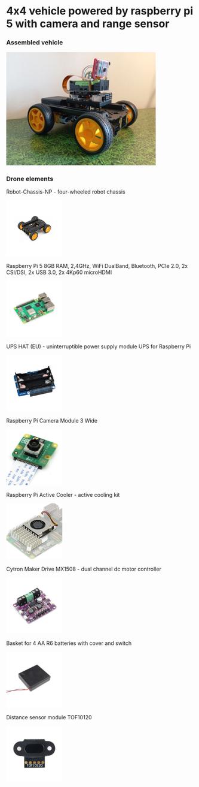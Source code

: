# 4x4 vehicle powered by raspberry pi 5 with camera and range sensor



### Assembled vehicle

<img src="./images/dron.jpg" width="400">

### Drone elements

Robot-Chassis-NP - four-wheeled robot chassis

<img src="./images/robot-chassis-series-smart-mobile-robot-chassis-kit-options-for-wheels-and-chassis.jpg" width="150">

Raspberry Pi 5 8GB RAM, 2,4GHz, WiFi DualBand, Bluetooth, PCIe 2.0, 2x CSI/DSI, 2x USB 3.0, 2x 4Kp60 microHDMI

<img src="./images/raspberry-pi-5-8gb-ram-24ghz-wifi-dualband-bluetooth-pcie-20-2x-csidsi-2x-usb-30-2x-4kp60-microhdmi.jpg" width="150">

UPS HAT (EU) - uninterruptible power supply module UPS for Raspberry Pi

<img src="./images/ups-hat-eu-modul-zasilacza-bezprzerwowego-ups-dla-raspberry-pi.jpg" width="150">

Raspberry Pi Camera Module 3 Wide

<img src="./images/raspberry-pi-camera-module-3-wide.jpg" width="150">

Raspberry Pi Active Cooler - active cooling kit

<img src="./images/raspberry-pi-active-cooler-aktywny-zestaw-chlodzacy.jpg" width="150">

Cytron Maker Drive MX1508 - dual channel dc motor controller

<img src="./images/cytron-maker-drive-dwukanalowy-sterownik-silnikow-dc.jpg" width="150">

Basket for 4 AA R6 batteries with cover and switch

<img src="./images/koszyk-na-4-baterie-aa-r6-z-klapka-i-wlacznikiem.jpg" width="150">

Distance sensor module TOF10120

<img src="./images/modul-czujnika-odleglosci-tof10120.jpg" width="150">
